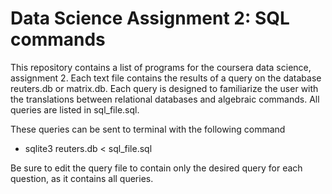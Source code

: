 Data Science Assignment 2: SQL commands
===================================================
This repository contains a list of programs for the coursera data science, assignment 2.  Each text file contains the results of a query on the database reuters.db or matrix.db.  Each query is designed to familiarize the user with the translations between relational databases and algebraic commands.  All queries are listed in sql_file.sql.

These queries can be sent to terminal with the following command

- sqlite3 reuters.db < sql_file.sql

Be sure to edit the query file to contain only the desired query for each question, as it contains all queries.  